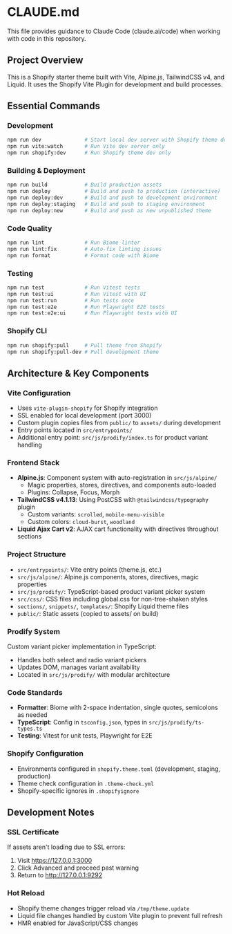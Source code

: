# CLAUDE.md

This file provides guidance to Claude Code (claude.ai/code) when working with code in this repository.

## Project Overview

This is a Shopify starter theme built with Vite, Alpine.js, TailwindCSS v4, and Liquid. It uses the Shopify Vite Plugin for development and build processes.

## Essential Commands

### Development

```bash
npm run dev              # Start local dev server with Shopify theme dev
npm run vite:watch       # Run Vite dev server only
npm run shopify:dev      # Run Shopify theme dev only
```

### Building & Deployment

```bash
npm run build            # Build production assets
npm run deploy           # Build and push to production (interactive)
npm run deploy:dev       # Build and push to development environment
npm run deploy:staging   # Build and push to staging environment
npm run deploy:new       # Build and push as new unpublished theme
```

### Code Quality

```bash
npm run lint             # Run Biome linter
npm run lint:fix         # Auto-fix linting issues
npm run format           # Format code with Biome
```

### Testing

```bash
npm run test             # Run Vitest tests
npm run test:ui          # Run Vitest with UI
npm run test:run         # Run tests once
npm run test:e2e         # Run Playwright E2E tests
npm run test:e2e:ui      # Run Playwright tests with UI
```

### Shopify CLI

```bash
npm run shopify:pull     # Pull theme from Shopify
npm run shopify:pull-dev # Pull development theme
```

## Architecture & Key Components

### Vite Configuration

- Uses `vite-plugin-shopify` for Shopify integration
- SSL enabled for local development (port 3000)
- Custom plugin copies files from `public/` to `assets/` during development
- Entry points located in `src/entrypoints/`
- Additional entry point: `src/js/prodify/index.ts` for product variant handling

### Frontend Stack

- **Alpine.js**: Component system with auto-registration in `src/js/alpine/`
  - Magic properties, stores, directives, and components auto-loaded
  - Plugins: Collapse, Focus, Morph
- **TailwindCSS v4.1.13**: Using PostCSS with `@tailwindcss/typography` plugin
  - Custom variants: `scrolled`, `mobile-menu-visible`
  - Custom colors: `cloud-burst`, `woodland`
- **Liquid Ajax Cart v2**: AJAX cart functionality with directives throughout sections

### Project Structure

- `src/entrypoints/`: Vite entry points (theme.js, etc.)
- `src/js/alpine/`: Alpine.js components, stores, directives, magic properties
- `src/js/prodify/`: TypeScript-based product variant picker system
- `src/css/`: CSS files including global.css for non-tree-shaken styles
- `sections/`, `snippets/`, `templates/`: Shopify Liquid theme files
- `public/`: Static assets (copied to assets/ on build)

### Prodify System

Custom variant picker implementation in TypeScript:

- Handles both select and radio variant pickers
- Updates DOM, manages variant availability
- Located in `src/js/prodify/` with modular architecture

### Code Standards

- **Formatter**: Biome with 2-space indentation, single quotes, semicolons as needed
- **TypeScript**: Config in `tsconfig.json`, types in `src/js/prodify/ts-types.ts`
- **Testing**: Vitest for unit tests, Playwright for E2E

### Shopify Configuration

- Environments configured in `shopify.theme.toml` (development, staging, production)
- Theme check configuration in `.theme-check.yml`
- Shopify-specific ignores in `.shopifyignore`

## Development Notes

### SSL Certificate

If assets aren't loading due to SSL errors:

1. Visit <https://127.0.0.1:3000>
2. Click Advanced and proceed past warning
3. Return to <http://127.0.0.1:9292>

### Hot Reload

- Shopify theme changes trigger reload via `/tmp/theme.update`
- Liquid file changes handled by custom Vite plugin to prevent full refresh
- HMR enabled for JavaScript/CSS changes
